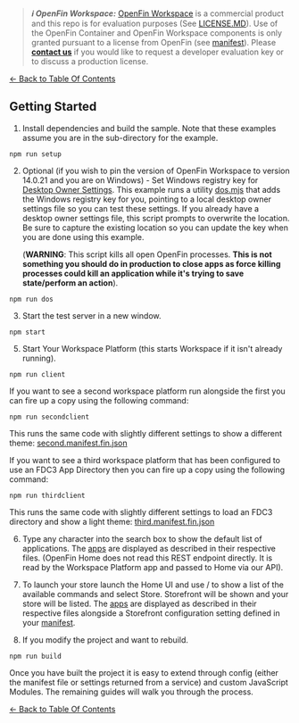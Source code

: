 > **_:information_source: OpenFin Workspace:_** [OpenFin Workspace](https://www.openfin.co/workspace/) is a commercial product and this repo is for evaluation purposes (See [LICENSE.MD](../LICENSE.MD)). Use of the OpenFin Container and OpenFin Workspace components is only granted pursuant to a license from OpenFin (see [manifest](../public/manifest.fin.json)). Please [**contact us**](https://www.openfin.co/workspace/poc/) if you would like to request a developer evaluation key or to discuss a production license.

[<- Back to Table Of Contents](../README.md)

## Getting Started

1. Install dependencies and build the sample. Note that these examples assume you are in the sub-directory for the example.

```shell
npm run setup
```

2. Optional (if you wish to pin the version of OpenFin Workspace to version 14.0.21 and you are on Windows) - Set Windows registry key for [Desktop Owner Settings](https://developers.openfin.co/of-docs/docs/desktop-owner-settings). This example runs a utility [dos.mjs](./scripts/dos.mjs) that adds the Windows registry key for you, pointing to a local desktop owner settings file so you can test these settings. If you already have a desktop owner settings file, this script prompts to overwrite the location. Be sure to capture the existing location so you can update the key when you are done using this example.

   (**WARNING**: This script kills all open OpenFin processes. **This is not something you should do in production to close apps as force killing processes could kill an application while it's trying to save state/perform an action**).

```shell
npm run dos
```

3. Start the test server in a new window.

```shell
npm start
```

5. Start Your Workspace Platform (this starts Workspace if it isn't already running).

```shell
npm run client
```

If you want to see a second workspace platform run alongside the first you can fire up a copy using the following command:

```shell
npm run secondclient
```

This runs the same code with slightly different settings to show a different theme: [second.manifest.fin.json](../public/second.manifest.fin.json)

If you want to see a third workspace platform that has been configured to use an FDC3 App Directory then you can fire up a copy using the following command:

```shell
npm run thirdclient
```

This runs the same code with slightly different settings to load an FDC3 directory and show a light theme: [third.manifest.fin.json](../public/third.manifest.fin.json)

6. Type any character into the search box to show the default list of applications.
   The [apps](../public/common/apps.json) are displayed as described in their respective files. (OpenFin Home does not read this REST endpoint directly. It is read by the Workspace Platform app and passed to Home via our API).

7. To launch your store launch the Home UI and use / to show a list of the available commands and select Store. Storefront will be shown and your store will be listed.
   The [apps](../public/common/apps.json) are displayed as described in their respective files alongside a Storefront configuration setting defined in your [manifest](../public/manifest.fin.json).

8. If you modify the project and want to rebuild.

```shell
npm run build
```

Once you have built the project it is easy to extend through config (either the manifest file or settings returned from a service) and custom JavaScript Modules. The remaining guides will walk you through the process.

[<- Back to Table Of Contents](../README.md)
